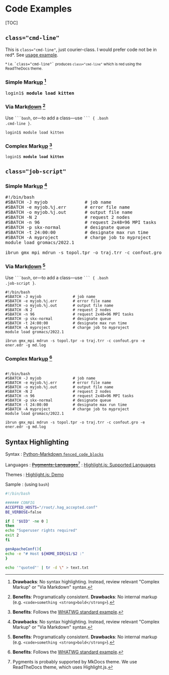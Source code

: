 # Code Examples

[TOC]

<style>:is(h1, h2, h3, h4, h5, h6) > b { text-decoration: underline; font-weight: inherit; }</style>

## `class="cmd-line"`

This is `class="cmd-line"`, just courier-class.  I would prefer code not be in red*.
See [usage example](https://portal.tacc.utexas.edu/user-guides/stampede2#using-modules).

<small>* I.e. <samp>&#96;class="cmd-line"&#96;</samp> produces `class="cmd-line"` which is red using the ReadTheDocs theme.</small>

### Simple Mark<b>up</b> [^1]

<pre class="cmd-line">login1$ <strong>module load kitten</strong></pre>

### Via Mark<b>down</b> [^2]

Use <code>&#96;&#96;&#96;bash</code>, or—to add a class—use <code>&#96;&#96;&#96; { .bash .cmd-line }</code>.

``` { .ruby .cmd-line }
login1$ module load kitten
```

### Complex Mark<b>up</b> [^3]

<pre class="cmd-line"><code class="language-bash hljs">login1$ <strong>module load kitten</strong></code></pre>

## `class="job-script"`

### Simple Mark<b>up</b> [^1]

<pre class="job-script">
#!/bin/bash
#SBATCH -J myjob              # job name
#SBATCH -e myjob.%j.err       # error file name
#SBATCH -o myjob.%j.out       # output file name
#SBATCH -N 2                  # request 2 nodes
#SBATCH -n 96                 # request 2x48=96 MPI tasks
#SBATCH -p skx-normal         # designate queue
#SBATCH -t 24:00:00           # designate max run time
#SBATCH -A myproject          # charge job to myproject
module load gromacs/2022.1

ibrun gmx_mpi mdrun -s topol.tpr -o traj.trr -c confout.gro -e ener.edr -g md.log</pre>

### Via Mark<b>down</b> [^2]

Use <code>&#96;&#96;&#96;bash</code>, or—to add a class—use <code>&#96;&#96;&#96; { .bash .job-script }</code>.

``` { .bash .job-script }
#!/bin/bash
#SBATCH -J myjob              # job name
#SBATCH -e myjob.%j.err       # error file name
#SBATCH -o myjob.%j.out       # output file name
#SBATCH -N 2                  # request 2 nodes
#SBATCH -n 96                 # request 2x48=96 MPI tasks
#SBATCH -p skx-normal         # designate queue
#SBATCH -t 24:00:00           # designate max run time
#SBATCH -A myproject          # charge job to myproject
module load gromacs/2022.1

ibrun gmx_mpi mdrun -s topol.tpr -o traj.trr -c confout.gro -e ener.edr -g md.log
```

### Complex Mark<b>up</b> [^3]

<pre class="job-script">
<code class="language-bash hljs">
#!/bin/bash
#SBATCH -J myjob              # job name
#SBATCH -e myjob.%j.err       # error file name
#SBATCH -o myjob.%j.out       # output file name
#SBATCH -N 2                  # request 2 nodes
#SBATCH -n 96                 # request 2x48=96 MPI tasks
#SBATCH -p skx-normal         # designate queue
#SBATCH -t 24:00:00           # designate max run time
#SBATCH -A myproject          # charge job to myproject
module load gromacs/2022.1

ibrun gmx_mpi mdrun -s topol.tpr -o traj.trr -c confout.gro -e ener.edr -g md.log</code></pre>

## Syntax Highlighting

Syntax
:  [Python-Markdown `fenced_code_blocks`](https://python-markdown.github.io/extensions/fenced_code_blocks)

Languages
:  <del>[Pygments: Languages](https://pygments.org/languages/)</del>[^4]
:  <ins>[Highlight.js: Supported Languages](https://github.com/highlightjs/highlight.js/blob/main/SUPPORTED_LANGUAGES.md#supported-languages)</ins>

Themes
:  [Highlight.js: Demo](https://highlightjs.org/static/demo/)

Sample
:  (using `bash`)

```bash
#!/bin/bash

###### CONFIG
ACCEPTED_HOSTS="/root/.hag_accepted.conf"
BE_VERBOSE=false

if [ "$UID" -ne 0 ]
then
echo "Superuser rights required"
exit 2
fi

genApacheConf(){
echo -e "# Host ${HOME_DIR}$1/$2 :"
}

echo '"quoted"' | tr -d \" > text.txt
```

[^1]: **Drawbacks**: No syntax highlighting. Instead, review relevant "Complex Markup" or "Via Markdown" syntax.
[^2]: **Benefits**: Programatically consistent. **Drawbacks**: No internal markup (e.g. `<code>something <strong>bold</strong>`).
[^3]: **Benefits**: Follows the [WHATWG standard example](https://html.spec.whatwg.org/multipage/text-level-semantics.html#the-code-element).
[^4]: Pygments is probably supported by MkDocs theme. We use ReadTheDocs theme, which uses Highlight.js.
